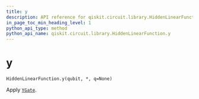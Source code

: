 ```yaml
---
title: y
description: API reference for qiskit.circuit.library.HiddenLinearFunction.y
in_page_toc_min_heading_level: 1
python_api_type: method
python_api_name: qiskit.circuit.library.HiddenLinearFunction.y
---
```


# y

<span id="qiskit.circuit.library.HiddenLinearFunction.y" />

`HiddenLinearFunction.y(qubit, *, q=None)`

Apply [`YGate`](qiskit.circuit.library.YGate "qiskit.circuit.library.YGate").

